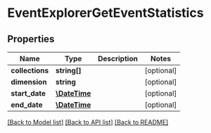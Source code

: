 # EventExplorerGetEventStatistics

## Properties
Name | Type | Description | Notes
------------ | ------------- | ------------- | -------------
**collections** | **string[]** |  | [optional] 
**dimension** | **string** |  | [optional] 
**start_date** | [**\DateTime**](Date.md) |  | [optional] 
**end_date** | [**\DateTime**](Date.md) |  | [optional] 

[[Back to Model list]](../README.md#documentation-for-models) [[Back to API list]](../README.md#documentation-for-api-endpoints) [[Back to README]](../README.md)


